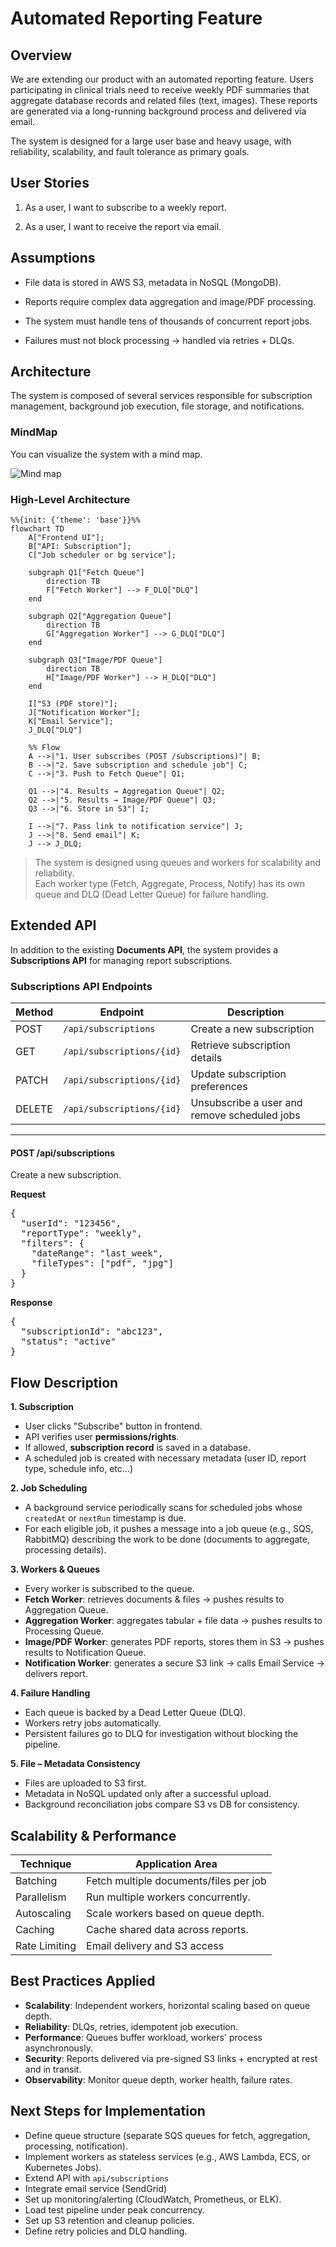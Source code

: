# Automated Reporting Feature
## Overview

We are extending our product with an automated reporting feature. Users participating in clinical trials need to receive weekly PDF summaries that aggregate database records and related files (text, images). These reports are generated via a long-running background process and delivered via email.

The system is designed for a large user base and heavy usage, with reliability, scalability, and fault tolerance as primary goals.

## User Stories

 1. As a user, I want to subscribe to a weekly report.

 2. As a user, I want to receive the report via email.

## Assumptions

 - File data is stored in AWS S3, metadata in NoSQL (MongoDB).

 - Reports require complex data aggregation and image/PDF processing.

 - The system must handle tens of thousands of concurrent report jobs.

 - Failures must not block processing → handled via retries + DLQs.

## Architecture

The system is composed of several services responsible for subscription management, background job execution, file storage, and notifications.

### MindMap

You can visualize the system with a mind map.

![Mind map](docs/Automated%20Reporting%20mind%20map.jpg)

### High-Level Architecture

```mermaid
%%{init: {'theme': 'base'}}%%
flowchart TD
    A["Frontend UI"];
    B["API: Subscription"];
    C["Job scheduler or bg service"];

    subgraph Q1["Fetch Queue"]
        direction TB
        F["Fetch Worker"] --> F_DLQ["DLQ"]
    end

    subgraph Q2["Aggregation Queue"]
        direction TB
        G["Aggregation Worker"] --> G_DLQ["DLQ"]
    end

    subgraph Q3["Image/PDF Queue"]
        direction TB
        H["Image/PDF Worker"] --> H_DLQ["DLQ"]
    end

    I["S3 (PDF store)"];
    J["Notification Worker"];
    K["Email Service"];
    J_DLQ["DLQ"]

    %% Flow
    A -->|"1. User subscribes (POST /subscriptions)"| B;
    B -->|"2. Save subscription and schedule job"| C;
    C -->|"3. Push to Fetch Queue"| Q1;

    Q1 -->|"4. Results → Aggregation Queue"| Q2;
    Q2 -->|"5. Results → Image/PDF Queue"| Q3;
    Q3 -->|"6. Store in S3"| I;

    I -->|"7. Pass link to notification service"| J;
    J -->|"8. Send email"| K;
    J --> J_DLQ;
```

> The system is designed using queues and workers for scalability and reliability.  
> Each worker type (Fetch, Aggregate, Process, Notify) has its own queue and DLQ (Dead Letter Queue) for failure handling.  


## Extended API

In addition to the existing **Documents API**, the system provides a **Subscriptions API** for managing report subscriptions.

### Subscriptions API Endpoints

| Method | Endpoint                        | Description                                 |
|--------|---------------------------------|---------------------------------------------|
| POST   | `/api/subscriptions`            | Create a new subscription                   |
| GET    | `/api/subscriptions/{id}`       | Retrieve subscription details               |
| PATCH  | `/api/subscriptions/{id}`       | Update subscription preferences             |
| DELETE | `/api/subscriptions/{id}`       | Unsubscribe a user and remove scheduled jobs|

---

#### POST /api/subscriptions
Create a new subscription.  

**Request**
<pre>{
  "userId": "123456",
  "reportType": "weekly",
  "filters": {
    "dateRange": "last_week",
    "fileTypes": ["pdf", "jpg"]
  }
}
</pre>
**Response**
<pre>{
  "subscriptionId": "abc123",
  "status": "active"
}
</pre>


## Flow Description

**1. Subscription**

  - User clicks "Subscribe" button in frontend.
  - API verifies user **permissions/rights**.
  - If allowed, **subscription record** is saved in a database.
  - A scheduled job is created with necessary metadata (user ID, report type, schedule info, etc...)

**2. Job Scheduling**

  - A background service periodically scans for scheduled jobs whose `createdAt` or `nextRun` timestamp is due.
  - For each eligible job, it pushes a message into a job queue (e.g., SQS, RabbitMQ) describing the work to be done (documents to aggregate, processing details).

**3. Workers & Queues**
  - Every worker is subscribed to the queue.
  - **Fetch Worker**: retrieves documents & files → pushes results to Aggregation Queue.
  - **Aggregation Worker**: aggregates tabular + file data → pushes results to Processing Queue.
  - **Image/PDF Worker**: generates PDF reports, stores them in S3 → pushes results to Notification Queue.
  - **Notification Worker**: generates a secure S3 link → calls Email Service → delivers report.

**4. Failure Handling**

  - Each queue is backed by a Dead Letter Queue (DLQ).
  - Workers retry jobs automatically.
  - Persistent failures go to DLQ for investigation without blocking the pipeline.

**5. File – Metadata Consistency**

  - Files are uploaded to S3 first.
  - Metadata in NoSQL updated only after a successful upload.
  - Background reconciliation jobs compare S3 vs DB for consistency.

## Scalability & Performance

| Technique     | Application Area                       |
|---------------|----------------------------------------|
| Batching      | Fetch multiple documents/files per job |
| Parallelism   | Run multiple workers concurrently.     |
| Autoscaling   | Scale workers based on queue depth.    |
| Caching       | Cache shared data across reports.      |
| Rate Limiting | Email delivery and S3 access           |


## Best Practices Applied

 - **Scalability**: Independent workers, horizontal scaling based on queue depth.
 - **Reliability**: DLQs, retries, idempotent job execution.
 - **Performance**: Queues buffer workload, workers' process asynchronously.
 - **Security**: Reports delivered via pre-signed S3 links + encrypted at rest and in transit.
 - **Observability**: Monitor queue depth, worker health, failure rates.

## Next Steps for Implementation

 - Define queue structure (separate SQS queues for fetch, aggregation, processing, notification).
 - Implement workers as stateless services (e.g., AWS Lambda, ECS, or Kubernetes Jobs).
 - Extend API with `api/subscriptions`
 - Integrate email service (SendGrid)
 - Set up monitoring/alerting (CloudWatch, Prometheus, or ELK).
 - Load test pipeline under peak concurrency.
 - Set up S3 retention and cleanup policies.
 - Define retry policies and DLQ handling.
